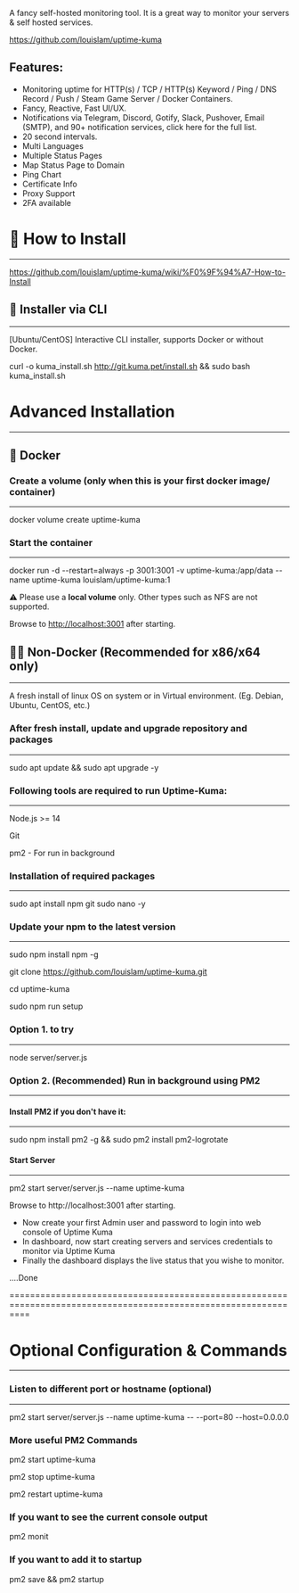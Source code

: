 A fancy self-hosted monitoring tool. It  is a great way to monitor your servers & self hosted services.

https://github.com/louislam/uptime-kuma


Features: 
--

- Monitoring uptime for HTTP(s) / TCP / HTTP(s) Keyword / Ping / DNS Record / Push / Steam Game Server / Docker Containers.
- Fancy, Reactive, Fast UI/UX.
- Notifications via Telegram, Discord, Gotify, Slack, Pushover, Email (SMTP), and 90+ notification services, click here for the full list.
- 20 second intervals.
- Multi Languages
- Multiple Status Pages
- Map Status Page to Domain
- Ping Chart
 - Certificate Info
- Proxy Support
- 2FA available


# 🔧 How to Install
--------------------
https://github.com/louislam/uptime-kuma/wiki/%F0%9F%94%A7-How-to-Install


## 🚀 Installer via CLI
------------------------
[Ubuntu/CentOS] Interactive CLI installer, supports Docker or without Docker.

curl -o kuma_install.sh http://git.kuma.pet/install.sh && sudo bash kuma_install.sh


# Advanced Installation
-----------------------
## 🐳 Docker

### Create a volume (only when this is your first docker image/ container)
---------------------------------------------------------------------------
docker volume create uptime-kuma


### Start the container
-----------------------
docker run -d --restart=always -p 3001:3001 -v uptime-kuma:/app/data --name uptime-kuma louislam/uptime-kuma:1 

⚠️ Please use a **local volume** only. Other types such as NFS are not supported.

Browse to [http://localhost:3001](http://localhost:3001/) after starting.




## 💪🏻 Non-Docker (Recommended for x86/x64 only)
------------------------------------------------
A fresh install of linux OS on system or in Virtual environment. (Eg. Debian, Ubuntu, CentOS, etc.) 

### After fresh install, update and upgrade repository and packages
-----------------------------------------------------------------------
sudo apt update && sudo apt upgrade -y



### Following tools are required to run Uptime-Kuma:
----------------------------------------------------

Node.js >= 14

Git

pm2 - For run in background



### Installation of required packages
-------------------------------------
sudo apt install npm git sudo nano  -y


### Update your npm to the latest version
-----------------------------------------
sudo npm install npm -g

git clone https://github.com/louislam/uptime-kuma.git

cd uptime-kuma

sudo npm run setup


### Option 1. to try 
--------------------
node server/server.js


### Option 2. (Recommended)  Run in background using PM2
--------------------------------------------------------

#### Install PM2 if you don't have it: 
--------------------------------------
sudo npm install pm2 -g  && sudo pm2 install pm2-logrotate

#### Start Server
-----------------
pm2 start server/server.js --name uptime-kuma

Browse to http://localhost:3001 after starting.



- Now create your first Admin user and password to login into web console of Uptime Kuma
- In dashboard, now start creating servers and services credentials to monitor via Uptime Kuma
- Finally the dashboard displays the live status that you wishe to monitor.



....Done



================================================================================================================
# Optional Configuration & Commands 
-----------------------------------

### Listen to different port or hostname (optional)
---------------------------------------------------
pm2 start server/server.js --name uptime-kuma -- --port=80 --host=0.0.0.0


### More useful PM2 Commands

pm2 start uptime-kuma

pm2 stop uptime-kuma

pm2 restart uptime-kuma

### If you want to see the current console output
pm2 monit


### If you want to add it to startup
pm2 save && pm2 startup


